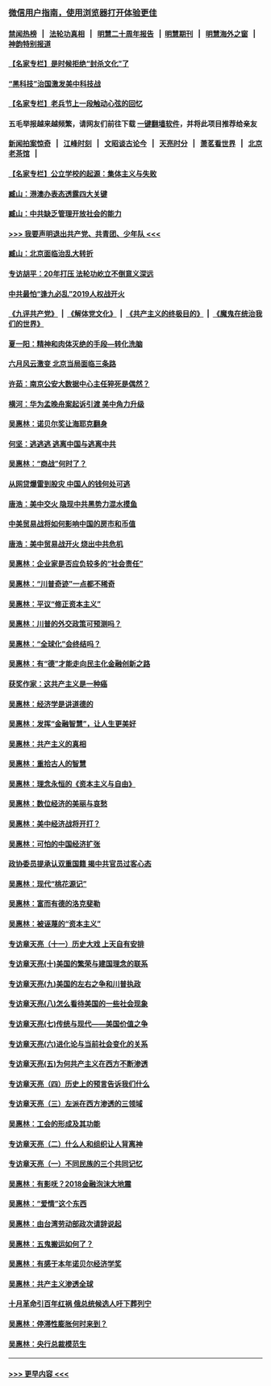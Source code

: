 ### [微信用户指南，使用浏览器打开体验更佳](https://github.com/gfw-breaker/banned-news1/blob/master/indexes/wechat-guide.md?t=0)
#### [禁闻热榜](热点新闻.md?t=0)  &nbsp;&nbsp;|&nbsp;&nbsp; [法轮功真相](https://github.com/gfw-breaker/truth/blob/master/README.md?t=0) &nbsp;&nbsp;|&nbsp;&nbsp; [明慧二十周年报告](https://github.com/gfw-breaker/mh-reports/blob/master/README.md?t=0) &nbsp;&nbsp;|&nbsp;&nbsp;[明慧期刊](https://github.com/gfw-breaker/mh-qikan) &nbsp;&nbsp;|&nbsp;&nbsp; [明慧海外之窗](https://github.com/gfw-breaker/mh-news/blob/master/README.md?t=0) &nbsp;&nbsp;|&nbsp;&nbsp; [神韵特别报道](https://github.com/gfw-breaker/mh-news/blob/master/shenyun.md?t=0)
#### [【名家专栏】是时候拒绝“封杀文化”了](../pages/nsc423/n11814093.md?t=02170555) 
#### [“黑科技”治国激发美中科技战](../pages/nsc423/n11638056.md?t=02170555) 
#### [【名家专栏】老兵节上一段触动心弦的回忆](../pages/nsc423/n11646016.md?t=02170555) 
#### 五毛举报越来越频繁，请网友们前往下载 [一键翻墙软件](https://github.com/gfw-breaker/ssr-accounts)，并将此项目推荐给亲友
#### [新闻拍案惊奇](https://github.com/gfw-breaker/banned-news1/blob/master/pages/link4.md) &nbsp;&nbsp;|&nbsp;&nbsp; [江峰时刻](https://github.com/gfw-breaker/banned-news1/blob/master/pages/link4.md) &nbsp;&nbsp;|&nbsp;&nbsp; [文昭谈古论今](https://github.com/gfw-breaker/banned-news1/blob/master/pages/link4.md) &nbsp;&nbsp;|&nbsp;&nbsp; [天亮时分](https://github.com/gfw-breaker/banned-news1/blob/master/pages/link4.md) &nbsp;&nbsp;|&nbsp;&nbsp; [萧茗看世界](https://github.com/gfw-breaker/banned-news1/blob/master/pages/link4.md) &nbsp;&nbsp;|&nbsp;&nbsp; [北京老茶馆](https://github.com/gfw-breaker/banned-news1/blob/master/pages/link4.md) &nbsp;&nbsp;|&nbsp;&nbsp; 
#### [【名家专栏】公立学校的起源：集体主义与失败](../pages/nsc423/n11601833.md?t=02170555) 
#### [臧山：港澳办表态透露四大关键](../pages/nsc423/n11421628.md?t=02170555) 
#### [臧山：中共缺乏管理开放社会的能力](../pages/nsc423/n11407457.md?t=02170555) 
#### [>>> 我要声明退出共产党、共青团、少年队 <<<](https://github.com/begood0513/goodnews/blob/master/quit/letter.md) 
#### [臧山：北京面临治乱大转折](../pages/nsc423/n11406895.md?t=02170555) 
#### [专访胡平：20年打压 法轮功屹立不倒意义深远](../pages/nsc423/n11398800.md?t=02170555) 
#### [中共最怕“逢九必乱”2019人权战开火](../pages/nsc423/n11385248.md?t=02170555) 
#### [《九评共产党》](https://github.com/begood0513/9ping.md/blob/master/README.md) &nbsp;|&nbsp; [《解体党文化》](../../../../jtdwh.md/blob/master/README.md)  &nbsp;|&nbsp; [《共产主义的终极目的》](../../../../gczydzjmd.md/blob/master/README.md) &nbsp;|&nbsp; [《魔鬼在统治我们的世界》](../../../../mgztzwmdsj.md/blob/master/README.md) 
#### [夏一阳：精神和肉体灭绝的手段—转化洗脑](../pages/nsc423/n11368250.md?t=02170555) 
#### [六月风云激变 北京当局面临三条路](../pages/nsc423/n11313668.md?t=02170555) 
#### [许茹：南京公安大数据中心主任猝死是偶然？](../pages/nsc423/n11064744.md?t=02170555) 
#### [横河：华为孟晚舟案起诉引渡 美中角力升级](../pages/nsc423/n11027230.md?t=02170555) 
#### [吴惠林：诺贝尔奖让海耶克翻身](../pages/nsc423/n10890049.md?t=02170555) 
#### [何坚：逃逃逃 逃离中国与逃离中共](../pages/nsc423/n10592891.md?t=02170555) 
#### [吴惠林：“商战”何时了？](../pages/nsc423/n10573558.md?t=02170555) 
#### [从网贷爆雷到股灾 中国人的钱何处可逃](../pages/nsc423/n10572800.md?t=02170555) 
#### [唐浩：美中交火 隐现中共黑势力混水摸鱼](../pages/nsc423/n10544040.md?t=02170555) 
#### [中美贸易战将如何影响中国的房市和币值](../pages/nsc423/n10543697.md?t=02170555) 
#### [唐浩：美中贸易战开火 烧出中共危机](../pages/nsc423/n10540126.md?t=02170555) 
#### [吴惠林：企业家是否应负较多的“社会责任”](../pages/nsc423/n10535022.md?t=02170555) 
#### [吴惠林：“川普奇迹”一点都不稀奇](../pages/nsc423/n10512808.md?t=02170555) 
#### [吴惠林：平议“修正资本主义”](../pages/nsc423/n10495724.md?t=02170555) 
#### [吴惠林：川普的外交政策可预测吗？](../pages/nsc423/n10462387.md?t=02170555) 
#### [吴惠林：“全球化”会终结吗？](../pages/nsc423/n10452838.md?t=02170555) 
#### [吴惠林：有“德”才能走向民主化金融创新之路](../pages/nsc423/n10432292.md?t=02170555) 
#### [获奖作家：这共产主义是一种癌](../pages/nsc423/n10431541.md?t=02170555) 
#### [吴惠林：经济学是讲道德的](../pages/nsc423/n10398014.md?t=02170555) 
#### [吴惠林：发挥“金融智慧”，让人生更美好](../pages/nsc423/n10375019.md?t=02170555) 
#### [吴惠林：共产主义的真相](../pages/nsc423/n10351394.md?t=02170555) 
#### [吴惠林：重拾古人的智慧](../pages/nsc423/n10337691.md?t=02170555) 
#### [吴惠林：理念永恒的《资本主义与自由》](../pages/nsc423/n10316274.md?t=02170555) 
#### [吴惠林：数位经济的美丽与哀愁](../pages/nsc423/n10292946.md?t=02170555) 
#### [吴惠林：美中经济战将开打？](../pages/nsc423/n10258825.md?t=02170555) 
#### [吴惠林：可怕的中国经济扩张](../pages/nsc423/n10219147.md?t=02170555) 
#### [政协委员提承认双重国籍 揭中共官员过客心态](../pages/nsc423/n10208809.md?t=02170555) 
#### [吴惠林：现代“桃花源记”](../pages/nsc423/n10185234.md?t=02170555) 
#### [吴惠林：富而有德的洛克斐勒](../pages/nsc423/n10142264.md?t=02170555) 
#### [吴惠林：被诬蔑的“资本主义”](../pages/nsc423/n10124816.md?t=02170555) 
#### [专访章天亮（十一）历史大戏 上天自有安排](../pages/nsc423/n10094905.md?t=02170555) 
#### [专访章天亮(十)美国的繁荣与建国理念的联系](../pages/nsc423/n10094899.md?t=02170555) 
#### [专访章天亮(九)美国的左右之争和川普执政](../pages/nsc423/n10094889.md?t=02170555) 
#### [专访章天亮(八)怎么看待美国的一些社会现象](../pages/nsc423/n10094857.md?t=02170555) 
#### [专访章天亮(七)传统与现代——美国价值之争](../pages/nsc423/n10093140.md?t=02170555) 
#### [专访章天亮(六)进化论与当前社会变化的关系](../pages/nsc423/n10092036.md?t=02170555) 
#### [专访章天亮(五)为何共产主义在西方不断渗透](../pages/nsc423/n10083620.md?t=02170555) 
#### [专访章天亮（四）历史上的预言告诉我们什么](../pages/nsc423/n10083606.md?t=02170555) 
#### [专访章天亮（三）左派在西方渗透的三领域](../pages/nsc423/n10081115.md?t=02170555) 
#### [吴惠林：工会的形成及其功能](../pages/nsc423/n10080633.md?t=02170555) 
#### [专访章天亮（二）什么人和组织让人背离神](../pages/nsc423/n10076637.md?t=02170555) 
#### [专访章天亮（一）不同民族的三个共同记忆](../pages/nsc423/n10074188.md?t=02170555) 
#### [吴惠林：有影呒？2018金融泡沫大地震](../pages/nsc423/n10040534.md?t=02170555) 
#### [吴惠林：“爱情”这个东西](../pages/nsc423/n10019423.md?t=02170555) 
#### [吴惠林：由台湾劳动部政次请辞说起](../pages/nsc423/n9979679.md?t=02170555) 
#### [吴惠林：五鬼搬运如何了？](../pages/nsc423/n9925338.md?t=02170555) 
#### [吴惠林：有感于本年诺贝尔经济学奖](../pages/nsc423/n9871883.md?t=02170555) 
#### [吴惠林：共产主义渗透全球](../pages/nsc423/n9812748.md?t=02170555) 
#### [十月革命引百年红祸 俄总统候选人吁下葬列宁](../pages/nsc423/n9810182.md?t=02170555) 
#### [吴惠林：停滞性膨胀何时来到？](../pages/nsc423/n9764136.md?t=02170555) 
#### [吴惠林：央行总裁模范生](../pages/nsc423/n9728134.md?t=02170555) 

----
#### [ >>> 更早内容 <<< ](../indexes/nsc423-earlier.md)
